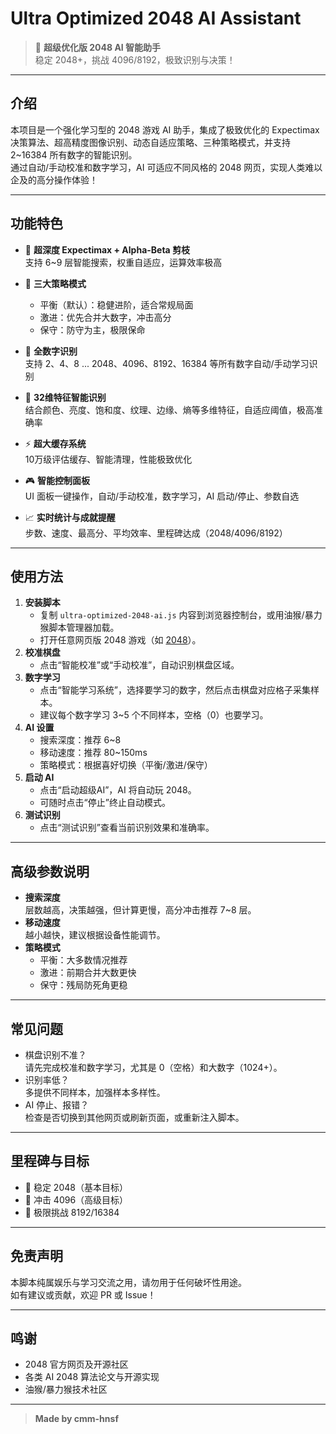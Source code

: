 # Ultra Optimized 2048 AI Assistant

> 🚀 **超级优化版 2048 AI 智能助手**  
> 稳定 2048+，挑战 4096/8192，极致识别与决策！

---

## 介绍

本项目是一个强化学习型的 2048 游戏 AI 助手，集成了极致优化的 Expectimax 决策算法、超高精度图像识别、动态自适应策略、三种策略模式，并支持 2~16384 所有数字的智能识别。  
通过自动/手动校准和数字学习，AI 可适应不同风格的 2048 网页，实现人类难以企及的高分操作体验！

---

## 功能特色

- 🧠 **超深度 Expectimax + Alpha-Beta 剪枝**  
  支持 6~9 层智能搜索，权重自适应，运算效率极高

- 🎯 **三大策略模式**  
  - 平衡（默认）：稳健进阶，适合常规局面  
  - 激进：优先合并大数字，冲击高分  
  - 保守：防守为主，极限保命

- 🔢 **全数字识别**  
  支持 2、4、8 ... 2048、4096、8192、16384 等所有数字自动/手动学习识别

- 🌈 **32维特征智能识别**  
  结合颜色、亮度、饱和度、纹理、边缘、熵等多维特征，自适应阈值，极高准确率

- ⚡ **超大缓存系统**  
  10万级评估缓存、智能清理，性能极致优化

- 🎮 **智能控制面板**  
  UI 面板一键操作，自动/手动校准，数字学习，AI 启动/停止、参数自选

- 📈 **实时统计与成就提醒**  
  步数、速度、最高分、平均效率、里程碑达成（2048/4096/8192）

---

## 使用方法

1. **安装脚本**
    - 复制 `ultra-optimized-2048-ai.js` 内容到浏览器控制台，或用油猴/暴力猴脚本管理器加载。
    - 打开任意网页版 2048 游戏（如 [2048](https://play2048.co/)）。
2. **校准棋盘**
    - 点击“智能校准”或“手动校准”，自动识别棋盘区域。
3. **数字学习**
    - 点击“智能学习系统”，选择要学习的数字，然后点击棋盘对应格子采集样本。
    - 建议每个数字学习 3~5 个不同样本，空格（0）也要学习。
4. **AI 设置**
    - 搜索深度：推荐 6~8
    - 移动速度：推荐 80~150ms
    - 策略模式：根据喜好切换（平衡/激进/保守）
5. **启动 AI**
    - 点击“启动超级AI”，AI 将自动玩 2048。
    - 可随时点击“停止”终止自动模式。
6. **测试识别**
    - 点击“测试识别”查看当前识别效果和准确率。

---

## 高级参数说明

- **搜索深度**  
  层数越高，决策越强，但计算更慢，高分冲击推荐 7~8 层。
- **移动速度**  
  越小越快，建议根据设备性能调节。
- **策略模式**  
  - 平衡：大多数情况推荐
  - 激进：前期合并大数更快
  - 保守：残局防死角更稳

---

## 常见问题

- 棋盘识别不准？  
  请先完成校准和数字学习，尤其是 0（空格）和大数字（1024+）。
- 识别率低？  
  多提供不同样本，加强样本多样性。
- AI 停止、报错？  
  检查是否切换到其他网页或刷新页面，或重新注入脚本。

---

## 里程碑与目标

- 🥇 稳定 2048（基本目标）
- 🥈 冲击 4096（高级目标）
- 🥉 极限挑战 8192/16384

---

## 免责声明

本脚本纯属娱乐与学习交流之用，请勿用于任何破坏性用途。  
如有建议或贡献，欢迎 PR 或 Issue！

---

## 鸣谢

- 2048 官方网页及开源社区
- 各类 AI 2048 算法论文与开源实现
- 油猴/暴力猴技术社区

---

> **Made by cmm-hnsf**
